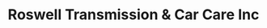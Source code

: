 ---
title: "Roswell Transmission & Car Care Inc"
url: /roswell/roswell-transmission-and-car-care-inc/
shop: car repair
---
